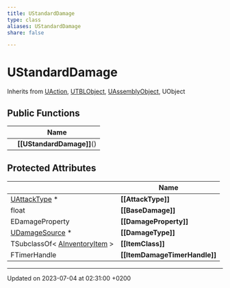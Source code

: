 ```yaml
---
title: UStandardDamage
type: class
aliases: UStandardDamage
share: false

---
```


# UStandardDamage





Inherits from [UAction](/docs/SDK/Source/Classes/classUAction.md), [UTBLObject](/docs/SDK/Source/Classes/classUTBLObject.md), [UAssemblyObject](/docs/SDK/Source/Classes/classUAssemblyObject.md), UObject

## Public Functions

|                | Name           |
| -------------- | -------------- |
| | **[[UStandardDamage]]**() |

## Protected Attributes

|                | Name           |
| -------------- | -------------- |
| [UAttackType](/docs/SDK/Source/Classes/classUAttackType.md) * | **[[AttackType]]**  |
| float | **[[BaseDamage]]**  |
| EDamageProperty | **[[DamageProperty]]**  |
| [UDamageSource](/docs/SDK/Source/Classes/classUDamageSource.md) * | **[[DamageType]]**  |
| TSubclassOf< [AInventoryItem](/docs/SDK/Source/Classes/classAInventoryItem.md) > | **[[ItemClass]]**  |
| FTimerHandle | **[[ItemDamageTimerHandle]]**  |

-------------------------------

Updated on 2023-07-04 at 02:31:00 +0200